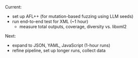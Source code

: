 Current:

- set up AFL++ (for mutation-based fuzzing using LLM seeds)
- run end-to-end test for XML (~1 hour)
  - measure total outputs, coverage, diversity vs. libxml2

Next:

- expand to JSON, YAML, JavaScript (1-hour runs)
- refine pipeline, set up longer runs, collect data
